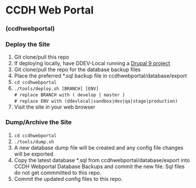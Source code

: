 # CCDH Web Portal
### (ccdhwebportal)

### Deploy the Site
1. Git clone/pull this repo
2. If deploying locally, have DDEV-Local running a [Drupal 9 project](https://ddev.readthedocs.io/en/stable/users/cli-usage/#drupal-9-quickstart)
2. Git clone/pull the repo for the database backup files
3. Place the preferred *.sql backup file in ccdhwebportal/database/export
4. ```cd ccdhwebportal```
5. ```./tools/deploy.sh [BRANCH] [ENV]``` \
      ```# replace BRANCH with ( develop | master )``` \
      ```# replace ENV with (ddevlocal|sandbox|dev|qa|stage|production)```
6.  Visit the site in your web browser

### Dump/Archive the Site
1. ```cd ccdhwebportal```
2. ```./tools/dump.sh```
3. A new database dump file will be created and any config file changes will be exported.
4. Copy the latest database *.sql from ccdhwebportal/database/export into CCDH Webportal Database Backups and commit the new file.  Sql files do not get commmitted to this repo.
5. Commit the updated config files to this repo.

